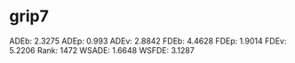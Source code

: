 # grip7

ADEb: 2.3275
ADEp: 0.993
ADEv: 2.8842
FDEb: 4.4628
FDEp: 1.9014
FDEv: 5.2206
Rank: 1472
WSADE: 1.6648
WSFDE: 3.1287